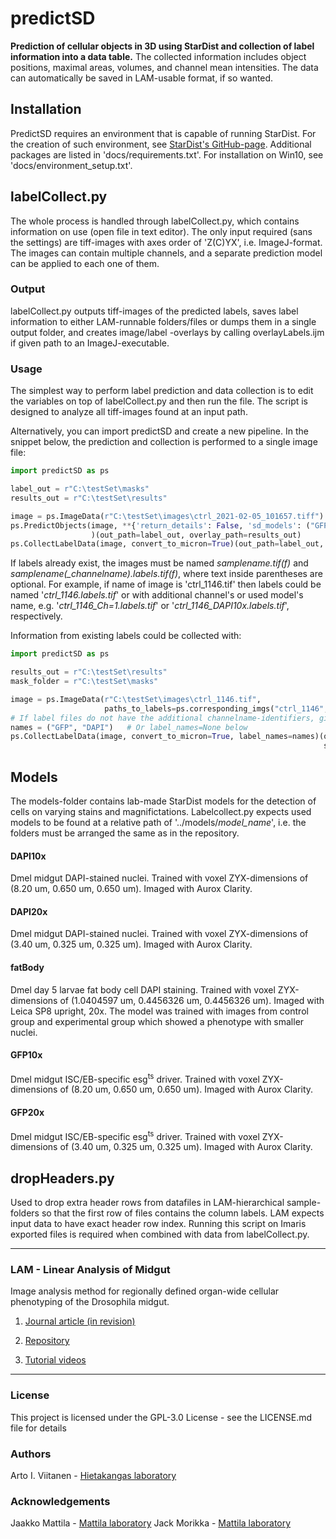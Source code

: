 # predictSD
**Prediction of cellular objects in 3D using StarDist and collection of label information into a data table.** The
collected information includes object positions, maximal areas, volumes, and channel mean intensities. The data can
automatically be saved in LAM-usable format, if so wanted.

## Installation
PredictSD requires an environment that is capable of running StarDist. For the creation of such environment, see
[StarDist's GitHub-page](https://github.com/stardist/stardist/). Additional packages are listed in
'docs/requirements.txt'. For installation on Win10, see 'docs/environment_setup.txt'.

## labelCollect.py
The whole process is handled through labelCollect.py, which contains information on use (open file in text editor). The
only input required (sans the settings) are tiff-images with axes order of 'Z(C)YX', i.e. ImageJ-format. The images can
contain multiple channels, and a separate prediction model can be applied to each one of them.

### Output

labelCollect.py outputs tiff-images of the predicted labels, saves label information to either LAM-runnable
folders/files or dumps them in a single output folder, and creates image/label -overlays by calling overlayLabels.ijm
if given path to an ImageJ-executable.

### Usage
The simplest way to perform label prediction and data collection is to edit the variables on top of labelCollect.py
and then run the file. The script is designed to analyze all tiff-images found at an input path.

Alternatively, you can import predictSD and create a new pipeline. In the snippet below, the prediction and collection
is performed to a single image file:
```python
import predictSD as ps

label_out = r"C:\testSet\masks"
results_out = r"C:\testSet\results"

image = ps.ImageData(r"C:\testSet\images\ctrl_2021-02-05_101657.tiff")
ps.PredictObjects(image, **{'return_details': False, 'sd_models': ("GFP10x", "DAPI10x"), 'prediction_chs': (0, 1)}
                  )(out_path=label_out, overlay_path=results_out)
ps.CollectLabelData(image, convert_to_micron=True)(out_path=label_out, lam_compatible=True, save_data=True)
```
If labels already exist, the images must be named _samplename.tif(f)_ and _samplename(\_channelname).labels.tif(f)_,
where text inside parentheses are optional. For example, if name of image is 'ctrl_1146.tif' then labels could
be named '_ctrl_1146.labels.tif_' or with additional channel's or used model's name, e.g. '_ctrl_1146_Ch=1.labels.tif_'
or '_ctrl_1146_DAPI10x.labels.tif_', respectively.

Information from existing labels could be collected with:
```python
import predictSD as ps

results_out = r"C:\testSet\results"
mask_folder = r"C:\testSet\masks"

image = ps.ImageData(r"C:\testSet\images\ctrl_1146.tif",
                     paths_to_labels=ps.corresponding_imgs("ctrl_1146", mask_folder))
# If label files do not have the additional channelname-identifiers, give names to CollectLabelData
names = ("GFP", "DAPI")   # Or label_names=None below
ps.CollectLabelData(image, convert_to_micron=True, label_names=names)(out_path=results_out, lam_compatible=True,
                                                                      save_data=True)
```

## Models

The models-folder contains lab-made StarDist models for the detection of cells on varying stains and magnifictations.
Labelcollect.py expects used models to be found at a relative path of '../models/_model_name_', i.e. the folders must be
arranged the same as in the repository.

#### DAPI10x
Dmel midgut DAPI-stained nuclei. Trained with voxel ZYX-dimensions of (8.20 um, 0.650 um, 0.650 um). Imaged with Aurox
Clarity.

#### DAPI20x
Dmel midgut DAPI-stained nuclei. Trained with voxel ZYX-dimensions of (3.40 um, 0.325 um, 0.325 um). Imaged with Aurox
Clarity.

#### fatBody
Dmel day 5 larvae fat body cell DAPI staining. Trained with voxel ZYX-dimensions of (1.0404597 um, 0.4456326 um,
0.4456326 um). Imaged with Leica SP8 upright, 20x. The model was trained with images from control group and experimental
group which showed a phenotype with smaller nuclei.

#### GFP10x
Dmel midgut ISC/EB-specific esg<sup>ts</sup> driver. Trained with voxel ZYX-dimensions of (8.20 um, 0.650 um, 0.650 um).
Imaged with Aurox Clarity.

#### GFP20x
Dmel midgut ISC/EB-specific esg<sup>ts</sup> driver. Trained with voxel ZYX-dimensions of (3.40 um, 0.325 um, 0.325 um).
Imaged with Aurox Clarity.


## dropHeaders.py
Used to drop extra header rows from datafiles in LAM-hierarchical sample-folders so that the first row of files contains
the column labels. LAM expects input data to have exact header row index. Running this script on Imaris exported files
is required when combined with data from labelCollect.py.

------------------------

### LAM - Linear Analysis of Midgut

Image analysis method for regionally defined organ-wide cellular phenotyping of the Drosophila midgut.
1. [Journal article (in revision)](https://www.biorxiv.org/content/10.1101/2021.01.20.427422v1)

2. [Repository](https://github.com/hietakangas-laboratory/LAM)

3. [Tutorial videos](https://www.youtube.com/playlist?list=PLjv-8Gzxh3AynUtI3HaahU2oddMbDpgtx)

------------------------

### License
This project is licensed under the GPL-3.0 License  - see the LICENSE.md file for details

### Authors
Arto I. Viitanen - [Hietakangas laboratory](https://www.helsinki.fi/en/researchgroups/nutrient-sensing)

### Acknowledgements
Jaakko Mattila - [Mattila laboratory](https://www.helsinki.fi/en/researchgroups/metabolism-and-signaling/)
Jack Morikka - [Mattila laboratory](https://www.helsinki.fi/en/researchgroups/metabolism-and-signaling/)